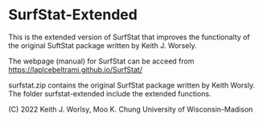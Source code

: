 # SurfStat-Extended

This is the extended version of SurfStat that improves the functionalty of the original SuftStat package written by Keith J. Worsely. 

The webpage (manual) for SurfStat can be acceed from
https://laplcebeltrami.github.io/SurfStat/

surfstat.zip contains the original SurfStat package written by Keith Worsly. The folder surfstat-extended include the extended functions. 

(C) 2022 Keith J. Worlsy, Moo K. Chung
University of Wisconsin-Madison
